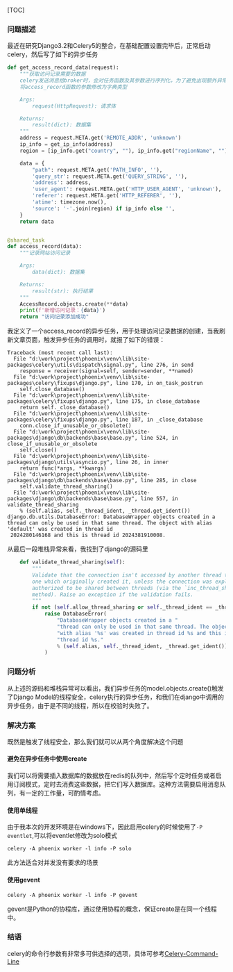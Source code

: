 [TOC]

### 问题描述

最近在研究Django3.2和Celery5的整合，在基础配置设置完毕后，正常启动celery，然后写了如下的异步任务
```Python
def get_access_record_data(request):
    """获取访问记录需要的数据
    celery发送消息给broker时，会对任务函数及其参数进行序列化，为了避免出现额外异常情况，
    将access_record函数的参数修改为字典类型

    Args:
        request(HttpRequest): 请求体

    Returns:
        result(dict): 数据集
    """
    address = request.META.get('REMOTE_ADDR', 'unknown')
    ip_info = get_ip_info(address)
    region = [ip_info.get("country", ""), ip_info.get("regionName", ""), ip_info.get("city", "")]

    data = {
        "path": request.META.get('PATH_INFO', ''),
        'query_str': request.META.get('QUERY_STRING', ''),
        'address': address,
        'user_agent': request.META.get('HTTP_USER_AGENT', 'unknown'),
        'referer': request.META.get('HTTP_REFERER', ''),
        'atime': timezone.now(),
        'source': '-'.join(region) if ip_info else '',
    }
    return data


@shared_task
def access_record(data):
    """记录网站访问记录

    Args:
        data(dict): 数据集

    Returns:
        result(str): 执行结果
    """
    AccessRecord.objects.create(**data)
    print(f'新增访问记录：{data}')
    return "访问记录添加成功"
```

我定义了一个access_record的异步任务，用于处理访问记录数据的创建，当我刷新文章页面，触发异步任务的调用时，就报了如下的错误：
```Shell
Traceback (most recent call last):
  File "d:\work\project\phoenix\venv\lib\site-packages\celery\utils\dispatch\signal.py", line 276, in send
    response = receiver(signal=self, sender=sender, **named)
  File "d:\work\project\phoenix\venv\lib\site-packages\celery\fixups\django.py", line 170, in on_task_postrun
    self.close_database()
  File "d:\work\project\phoenix\venv\lib\site-packages\celery\fixups\django.py", line 175, in close_database
    return self._close_database()
  File "d:\work\project\phoenix\venv\lib\site-packages\celery\fixups\django.py", line 187, in _close_database
    conn.close_if_unusable_or_obsolete()
  File "d:\work\project\phoenix\venv\lib\site-packages\django\db\backends\base\base.py", line 524, in close_if_unusable_or_obsolete
    self.close()
  File "d:\work\project\phoenix\venv\lib\site-packages\django\utils\asyncio.py", line 26, in inner
    return func(*args, **kwargs)
  File "d:\work\project\phoenix\venv\lib\site-packages\django\db\backends\base\base.py", line 285, in close
    self.validate_thread_sharing()
  File "d:\work\project\phoenix\venv\lib\site-packages\django\db\backends\base\base.py", line 557, in validate_thread_sharing
    % (self.alias, self._thread_ident, _thread.get_ident())
django.db.utils.DatabaseError: DatabaseWrapper objects created in a thread can only be used in that same thread. The object with alias 'default' was created in thread id
 2024280146168 and this is thread id 2024381910008.
```

从最后一段堆栈异常来看，我找到了django的源码里
```Python
    def validate_thread_sharing(self):
        """
        Validate that the connection isn't accessed by another thread than the
        one which originally created it, unless the connection was explicitly
        authorized to be shared between threads (via the `inc_thread_sharing()`
        method). Raise an exception if the validation fails.
        """
        if not (self.allow_thread_sharing or self._thread_ident == _thread.get_ident()):
            raise DatabaseError(
                "DatabaseWrapper objects created in a "
                "thread can only be used in that same thread. The object "
                "with alias '%s' was created in thread id %s and this is "
                "thread id %s."
                % (self.alias, self._thread_ident, _thread.get_ident())
            )
```

### 问题分析

从上述的源码和堆栈异常可以看出，我们异步任务的model.objects.create()触发了Django Model的线程安全，celery执行的异步任务，和我们在django中调用的异步任务，由于是不同的线程，所以在校验时失败了。

### 解决方案

既然是触发了线程安全，那么我们就可以从两个角度解决这个问题

#### 避免在异步任务中使用create

我们可以将需要插入数据库的数据放在redis的队列中，然后写个定时任务或者启用订阅模式，定时去消费这些数据，把它们写入数据库。这种方法需要启用消息队列，有一定的工作量，可酌情考虑。

#### 使用单线程

由于我本次的开发环境是在windows下，因此启用celery的时候使用了```-P eventlet```,可以将eventlet修改为solo模式
```Shell
celery -A phoenix worker -l info -P solo
```

此方法适合对并发没有要求的场景

#### 使用gevent

```Shell
celery -A phoenix worker -l info -P gevent
```

gevent是Python的协程库，通过使用协程的概念，保证create是在同一个线程中。

### 结语

celery的命令行参数有非常多可供选择的选项，具体可参考[Celery-Command-Line](https://docs.celeryproject.org/en/stable/reference/cli.html "Celery-Command-Line")